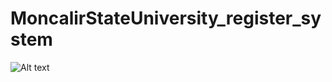 # MoncalirStateUniversity_register_system
 
![Alt text](/relative/path/to/img.jpg?raw=true "Optional Title")
